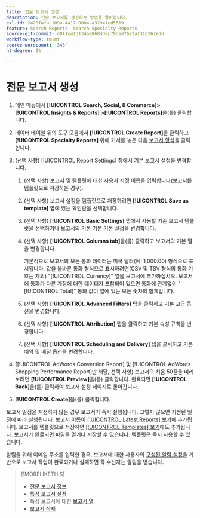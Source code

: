 ```yaml
---
title: 전문 보고서 생성
description: 전문 보고서를 생성하는 방법을 알아봅니다.
exl-id: 2428fafa-109a-4a17-9004-a32941cd5519
feature: Search Reports, Search Specialty Reports
source-git-commit: d0f1c413134a0868ddec79ded7672af316267edd
workflow-type: tm+mt
source-wordcount: '343'
ht-degree: 0%

---
```


# 전문 보고서 생성

1. 메인 메뉴에서 **[!UICONTROL Search, Social, & Commerce]> [!UICONTROL Insights & Reports] >[!UICONTROL Reports]**&#x200B;을(를) 클릭합니다.

1. 데이터 테이블 위의 도구 모음에서 **[!UICONTROL Create Report]**&#x200B;을 클릭하고 **[!UICONTROL Specialty Reports]** 위에 커서를 놓은 다음 [보고서 형식](/help/search-social-commerce/reports/management/specialty/specialty-report-about.md)을 클릭합니다.

1. (선택 사항) [!UICONTROL Report Settings] 창에서 기본 [보고서 설정](specialty-report-settings.md)을 변경합니다.

   1. (선택 사항) 보고서 및 템플릿에 대한 사용자 지정 이름을 입력합니다(보고서를 템플릿으로 저장하는 경우).

   1. (선택 사항) 보고서 설정을 템플릿으로 저장하려면 **[!UICONTROL Save as template]** 옆에 있는 확인란을 선택합니다.

   1. (선택 사항) **[!UICONTROL Basic Settings]** 탭에서 사용할 기존 보고서 템플릿을 선택하거나 보고서의 기본 기본 기본 설정을 변경합니다.

   1. (선택 사항) **[!UICONTROL Columns tab]**&#x200B;을(를) 클릭하고 보고서의 기본 열을 변경합니다.

      기본적으로 보고서의 모든 통화 데이터는 미국 달러(예: 1,000.00) 형식으로 표시됩니다. 값을 올바른 통화 형식으로 표시하려면(CSV 및 TSV 형식의 통화 기호는 제외) &quot;[!UICONTROL Currency]&quot; 열을 보고서에 추가하십시오. 보고서에 통화가 다른 계정에 대한 데이터가 포함되어 있으면 통화에 관계없이 &quot;[!UICONTROL Total]&quot; 통화 값이 열에 있는 모든 숫자의 합계입니다.

   1. (선택 사항) **[!UICONTROL Advanced Filters]** 탭을 클릭하고 기본 고급 옵션을 변경합니다.

   1. (선택 사항) **[!UICONTROL Attribution]** 탭을 클릭하고 기본 속성 규칙을 변경합니다.

   1. (선택 사항) **[!UICONTROL Scheduling and Delivery]** 탭을 클릭하고 기본 예약 및 배달 옵션을 변경합니다.

1. ([!UICONTROL AdWords Conversion Report] 및 [!UICONTROL AdWords Shopping Performance Report]만 해당, 선택 사항) 보고서의 처음 50줄을 미리 보려면 **[!UICONTROL Preview]**&#x200B;을(를) 클릭합니다. 완료되면 **[!UICONTROL Back]**&#x200B;을(를) 클릭하여 보고서 설정 페이지로 돌아갑니다.

1. **[!UICONTROL Create]**&#x200B;을(를) 클릭합니다.

보고서 일정을 지정하지 않은 경우 보고서가 즉시 실행됩니다. 그렇지 않으면 지정된 일정에 따라 실행됩니다. 보고서 이름이 [[!UICONTROL Latest Reports] 보기](/help/search-social-commerce/reports/report-about.md)에 추가됩니다. 보고서를 템플릿으로 저장하면 [[!UICONTROL Templates] 보기](/help/search-social-commerce/reports/report-about.md)에도 추가됩니다. 보고서가 완료되면 파일을 열거나 저장할 수 있습니다. 템플릿은 즉시 사용할 수 있습니다.

알림을 위해 이메일 주소를 입력한 경우, 보고서에 대한 사용자의 [구성된 알림 설정](/help/search-social-commerce/notifications/notification-edit.md)을 기반으로 보고서 작업이 완료되거나 실패하면 각 수신자는 알림을 받습니다.

>[!MORELIKETHIS]
>
>* [전문 보고서 정보](/help/search-social-commerce/reports/management/specialty/specialty-report-about.md)
>* [특성 보고서 설정](/help/search-social-commerce/reports/management/specialty/specialty-report-settings.md)
>* 특성 보고서에 대한 [보고서 열](/help/search-social-commerce/reports/management/specialty/specialty-report-columns.md)
>* [보고서 삭제](/help/search-social-commerce/reports/management/report-delete.md)
